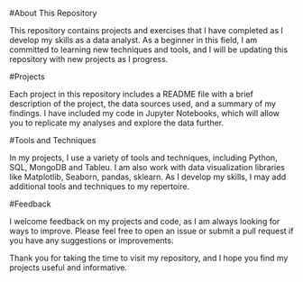 #About This Repository

This repository contains projects and exercises that I have completed as I develop my skills as a data analyst. As a beginner in this field, I am committed to learning new techniques and tools, and I will be updating this repository with new projects as I progress.

#Projects

Each project in this repository includes a README file with a brief description of the project, the data sources used, and a summary of my findings. I have included my code in Jupyter Notebooks, which will allow you to replicate my analyses and explore the data further.

#Tools and Techniques

In my projects, I use a variety of tools and techniques, including Python, SQL, MongoDB and Tableu. I am also work with data visualization libraries like Matplotlib, Seaborn, pandas, sklearn. As I develop my skills, I may add additional tools and techniques to my repertoire.

#Feedback

I welcome feedback on my projects and code, as I am always looking for ways to improve. Please feel free to open an issue or submit a pull request if you have any suggestions or improvements.

Thank you for taking the time to visit my repository, and I hope you find my projects useful and informative.




